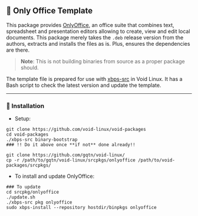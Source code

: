 ## 🏢 Only Office Template
This package provides [OnlyOffice](https://www.onlyoffice.com/), an office suite that combines text, spreadsheet and presentation editors allowing to create, view and edit local documents. This package merely takes the `.deb` release version from the authors, extracts and installs the files as is. Plus, ensures the dependencies are there.
> **Note**: This is not building binaries from source as a proper package should.

The template file is prepared for use with [xbps-src](https://github.com/void-linux/void-packages) in Void Linux. It has a Bash script to check the latest version and update the template.

---
### 🚀 Installation
- Setup:
```
git clone https://github.com/void-linux/void-packages
cd void-packages
./xbps-src binary-bootstrap
### !! Do it above once **if not** done already!!

git clone https://github.com/gqtn/void-linux/
cp -r /path/to/gqtn/void-linux/srcpkgs/onlyoffice /path/to/void-packages/srcpkgs/
```
- To install and update OnlyOffice:
```
### To update
cd srcpkg/onlyoffice
./update.sh
./xbps-src pkg onlyoffice
sudo xbps-install --repository hostdir/binpkgs onlyoffice
```
